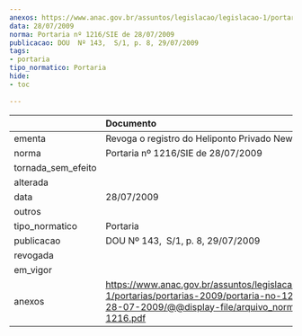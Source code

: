 ```yaml
---
anexos: https://www.anac.gov.br/assuntos/legislacao/legislacao-1/portarias/portarias-2009/portaria-no-1216-sie-de-28-07-2009/@@display-file/arquivo_norma/PA2009-1216.pdf
data: 28/07/2009
norma: Portaria nº 1216/SIE de 28/07/2009
publicacao: DOU  Nº 143,  S/1, p. 8, 29/07/2009
tags:
- portaria
tipo_normatico: Portaria
hide: 
- toc 
 
---
```


|                    | Documento                                                                                                                                                         |
|:-------------------|:------------------------------------------------------------------------------------------------------------------------------------------------------------------|
| ementa             | Revoga o registro do Heliponto Privado Newton (SP).                                                                                                               |
| norma              | Portaria nº 1216/SIE de 28/07/2009                                                                                                                                |
| tornada_sem_efeito |                                                                                                                                                                   |
| alterada           |                                                                                                                                                                   |
| data               | 28/07/2009                                                                                                                                                        |
| outros             |                                                                                                                                                                   |
| tipo_normatico     | Portaria                                                                                                                                                          |
| publicacao         | DOU  Nº 143,  S/1, p. 8, 29/07/2009                                                                                                                               |
| revogada           |                                                                                                                                                                   |
| em_vigor           |                                                                                                                                                                   |
| anexos             | https://www.anac.gov.br/assuntos/legislacao/legislacao-1/portarias/portarias-2009/portaria-no-1216-sie-de-28-07-2009/@@display-file/arquivo_norma/PA2009-1216.pdf |